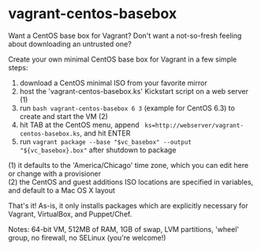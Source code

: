 vagrant-centos-basebox
==============

Want a CentOS base box for Vagrant?  Don't want a not-so-fresh feeling about downloading an untrusted one?

Create your own minimal CentOS base box for Vagrant in a few simple steps:

1. download a CentOS minimal ISO from your favorite mirror
2. host the 'vagrant-centos-basebox.ks' Kickstart script on a web server (1)
3. run `bash vagrant-centos-basebox 6 3` (example for CentOS 6.3) to create and start the VM (2)
4. hit TAB at the CentOS menu, append ` ks=http://webserver/vagrant-centos-basebox.ks`, and hit ENTER
5. run `vagrant package --base "$vc_basebox" --output "${vc_basebox}.box"` after shutdown to package

(1) it defaults to the 'America/Chicago' time zone, which you can edit here or change with a provisioner<br>
(2) the CentOS and guest additions ISO locations are specified in variables, and default to a Mac OS X layout

That's it!  As-is, it only installs packages which are explicitly necessary for Vagrant, VirtualBox, and Puppet/Chef.

Notes: 64-bit VM, 512MB of RAM, 1GB of swap, LVM partitions, 'wheel' group, no firewall, no SELinux (you're welcome!)

